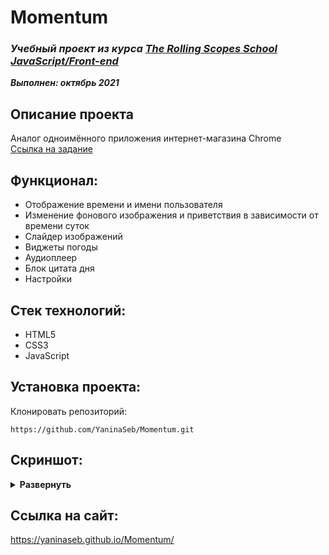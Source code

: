 # Momentum

### ***Учебный проект из курса [The Rolling Scopes School  JavaScript/Front-end](https://rs.school/js/)***  
***Выполнен:  октябрь 2021***  

## Описание проекта
Аналог одноимённого приложения интернет-магазина Chrome  
[Ссылка на задание](https://github.com/rolling-scopes-school/tasks/blob/master/tasks/momentum/momentum-stage1.md)

## Функционал:
- Отображение времени и имени пользователя
- Изменение фонового изображения и приветствия в зависимости от времени суток
- Слайдер изображений
- Виджеты погоды
- Аудиоплеер
- Блок цитата дня
- Настройки

## Стек технологий:
- HTML5
- CSS3
- JavaScript 

## Установка проекта:

Клонировать репозиторий:

    https://github.com/YaninaSeb/Momentum.git


## Скриншот:
<details><summary><b>Развернуть</b></summary>

[![momentum](https://user-images.githubusercontent.com/85887443/138766134-cc51c467-522b-462c-8897-fb9c25f36330.png)]()

</details>

## Ссылка на сайт:
https://yaninaseb.github.io/Momentum/
